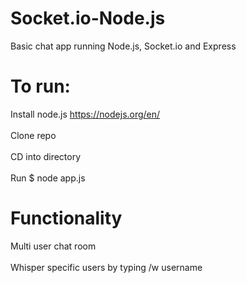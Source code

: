 # Socket.io-Node.js
Basic chat app running Node.js, Socket.io and Express

# To run: 
Install node.js https://nodejs.org/en/ <br /><br />
Clone repo <br /><br />
CD into directory <br /><br />
Run $ node app.js

# Functionality
Multi user chat room <br /><br />
Whisper specific users by typing /w username
